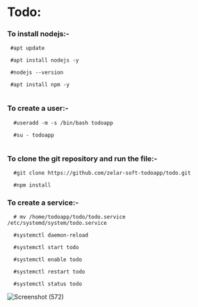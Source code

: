# Todo:
 
### To install nodejs:-

   ```
    #apt update
    
    #apt install nodejs -y

    #nodejs --version

    #apt install npm -y
    
  ```  
### To create a user:-

  ```
    #useradd -m -s /bin/bash todoapp
    
    #su - todoapp
    
  ```
    
### To clone the git repository and run the file:-

  ```
    #git clone https://github.com/zelar-soft-todoapp/todo.git

    #npm install
 
  ``` 
### To create a service:-

  ```
    # mv /home/todoapp/todo/todo.service /etc/systemd/system/todo.service
      
    #systemctl daemon-reload

    #systemctl start todo

    #systemctl enable todo

    #systemctl restart todo

    #systemctl status todo
  ```
  
  
  ![Screenshot (572)](https://user-images.githubusercontent.com/82635540/116518387-cd4ca580-a8ed-11eb-9178-70eff6c7d7fc.png)



